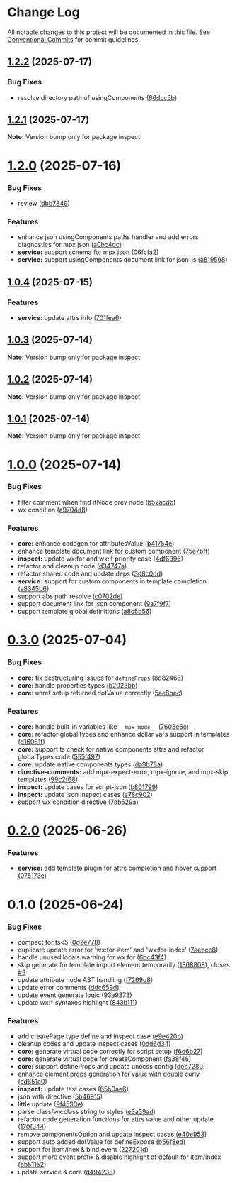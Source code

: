 # Change Log

All notable changes to this project will be documented in this file.
See [Conventional Commits](https://conventionalcommits.org) for commit guidelines.

## [1.2.2](https://github.com/mpx-ecology/language-tools/compare/v1.2.1...v1.2.2) (2025-07-17)


### Bug Fixes

* resolve directory path of usingComponents ([66dcc5b](https://github.com/mpx-ecology/language-tools/commit/66dcc5be5e102e8bff336ea634db4953f403c004))





## [1.2.1](https://github.com/mpx-ecology/language-tools/compare/v1.2.0...v1.2.1) (2025-07-17)

**Note:** Version bump only for package inspect





# [1.2.0](https://github.com/mpx-ecology/language-tools/compare/v1.0.4...v1.2.0) (2025-07-16)


### Bug Fixes

* review ([dbb7849](https://github.com/mpx-ecology/language-tools/commit/dbb7849a60ce77abb3b44783d7607bba9556be72))


### Features

* enhance json usingComponents paths handler and add errors diagnostics for mpx json ([a0bc4dc](https://github.com/mpx-ecology/language-tools/commit/a0bc4dcd6f05b32d533124229c16f59f03c37783))
* **service:** support schema for mpx json ([06fcfa2](https://github.com/mpx-ecology/language-tools/commit/06fcfa29348d389d1ce7cffbc5a9c6739bde6e1d))
* **service:** support usingComponents document link for json-js ([a819598](https://github.com/mpx-ecology/language-tools/commit/a8195986d14b8c43cfd3599b17e99fd7cc2c3fcc))





## [1.0.4](https://github.com/mpx-ecology/language-tools/compare/v1.0.3...v1.0.4) (2025-07-15)


### Features

* **service:** update attrs info ([701fea6](https://github.com/mpx-ecology/language-tools/commit/701fea611252df6891f00336b6fe85ed31fab34d))





## [1.0.3](https://github.com/mpx-ecology/language-tools/compare/v1.0.2...v1.0.3) (2025-07-14)

**Note:** Version bump only for package inspect





## [1.0.2](https://github.com/mpx-ecology/language-tools/compare/v1.0.1...v1.0.2) (2025-07-14)

**Note:** Version bump only for package inspect





## [1.0.1](https://github.com/mpx-ecology/language-tools/compare/v1.0.0...v1.0.1) (2025-07-14)

**Note:** Version bump only for package inspect





# [1.0.0](https://github.com/mpx-ecology/language-tools/compare/v0.3.0...v1.0.0) (2025-07-14)


### Bug Fixes

* filter comment when find ifNode prev node ([b52acdb](https://github.com/mpx-ecology/language-tools/commit/b52acdb5cde41d688325178b7d84974a09107afb))
* wx condition ([a9704d8](https://github.com/mpx-ecology/language-tools/commit/a9704d8a81805c1eeed749663a5663f7655566e3))


### Features

* **core:** enhance codegen for attributesValue ([b41754e](https://github.com/mpx-ecology/language-tools/commit/b41754ee2552e260dcf3fd9f303b4f5fdf66518d))
* enhance template document link for custom component ([75e7bff](https://github.com/mpx-ecology/language-tools/commit/75e7bffa3202bce476fa416894a5221055a2786a))
* **inspect:** update wx:for and wx:if priority case ([4df6996](https://github.com/mpx-ecology/language-tools/commit/4df6996a9b7732246837ba95d6098507a8a6c799))
* refactor and cleanup code ([d34747a](https://github.com/mpx-ecology/language-tools/commit/d34747af1f6573e22c7bf674486d8e126a7e902f))
* refactor shared code and update deps ([3d8c0dd](https://github.com/mpx-ecology/language-tools/commit/3d8c0ddb874137d55f424bbdca97082da5cde0de))
* **service:** support for custom components in template completion ([a8345b6](https://github.com/mpx-ecology/language-tools/commit/a8345b63ba8447c962fb027aa8ae1ac3528ecfe3))
* support abs path resolve ([c0702de](https://github.com/mpx-ecology/language-tools/commit/c0702ded94df3fa23dab8cacb6fd172a37e9813f))
* support document link for json component ([9a7f9f7](https://github.com/mpx-ecology/language-tools/commit/9a7f9f75da5f372f411b481857a8c385f9dbd5a1))
* support template global definitions ([a8c5b56](https://github.com/mpx-ecology/language-tools/commit/a8c5b56d3c28714b149062be116fb4c382ce2fc0))





# [0.3.0](https://github.com/mpx-ecology/language-tools/compare/v0.2.0...v0.3.0) (2025-07-04)


### Bug Fixes

* **core:** fix destructuring issues for `defineProps` ([8d82468](https://github.com/mpx-ecology/language-tools/commit/8d82468645d015e2bd0de9fb679caf9e29717027))
* **core:** handle properties types ([b2023bb](https://github.com/mpx-ecology/language-tools/commit/b2023bbcf2fbc8292be4ac84be565a5679a65c92))
* **core:** unref setup returned dotValue correctly ([5ae8bec](https://github.com/mpx-ecology/language-tools/commit/5ae8bec75b6a1db0d52294d58f471948d0d36091))


### Features

* **core:** handle built-in variables like `__mpx_mode__` ([7603e6c](https://github.com/mpx-ecology/language-tools/commit/7603e6c35d975ef704a36eba957f030223706a92))
* **core:** refactor global types and enhance dollar vars support in templates ([d16081f](https://github.com/mpx-ecology/language-tools/commit/d16081f728cbbf56d4f034badf14b78cfe3caf8c))
* **core:** support ts check for native components attrs and refactor globalTypes code ([555f497](https://github.com/mpx-ecology/language-tools/commit/555f4970e4f99a9144d250d77b19fecde2465968))
* **core:** update native components types ([da9b78a](https://github.com/mpx-ecology/language-tools/commit/da9b78a40ab6853e49cd137402f91e47a0a24fbf))
* **directive-comments:** add mpx-expect-error, mpx-ignore, and mpx-skip templates ([99c2f68](https://github.com/mpx-ecology/language-tools/commit/99c2f68a1b028169831c0608fa12121b27d9d5b9))
* **inspect:** update cases for script-json ([b801799](https://github.com/mpx-ecology/language-tools/commit/b8017994ca4b800eb01bf146fbc35b26fe384bbf))
* **inspect:** update json inspect cases ([a78c902](https://github.com/mpx-ecology/language-tools/commit/a78c902fd056a7dbb0aa72dd3d9b0c2cfbb2aa40))
* support wx condition directive ([7db529a](https://github.com/mpx-ecology/language-tools/commit/7db529adadde6d20c9c7e1bb70513649f408457c))





# [0.2.0](https://github.com/mpx-ecology/language-tools/compare/v0.1.0...v0.2.0) (2025-06-26)


### Features

* **service:** add template plugin for attrs completion and hover support ([075173e](https://github.com/mpx-ecology/language-tools/commit/075173ed45ef98defcaa1a68804447e73def8977))





# 0.1.0 (2025-06-24)


### Bug Fixes

* compact for ts<5 ([0d2e778](https://github.com/mpx-ecology/language-tools/commit/0d2e77882ce72193b38238063a134f13093742c5))
* duplicate update error for 'wx:for-item' and 'wx:for-index' ([7eebce8](https://github.com/mpx-ecology/language-tools/commit/7eebce8a4b330625d2e9e8381faff79196b59073))
* handle unused locals warning for wx:for ([6bc43f4](https://github.com/mpx-ecology/language-tools/commit/6bc43f48c36bb9f958f61a73d39ce967d7a399e0))
* skip generate for template import element temporarily ([1868808](https://github.com/mpx-ecology/language-tools/commit/18688080dca3c4a7683ce16c7f8d3aa4e21808d0)), closes [#3](https://github.com/mpx-ecology/language-tools/issues/3)
* update attribute node AST handling ([f7269d8](https://github.com/mpx-ecology/language-tools/commit/f7269d8ef620a0126a7cdaf53921fb39bc7afa12))
* update error comments ([ddc659d](https://github.com/mpx-ecology/language-tools/commit/ddc659d5990a5ee6f2acb6100d75f6f7df2635e2))
* update event generate logic ([93a9373](https://github.com/mpx-ecology/language-tools/commit/93a9373321a0c01fdd3eeaf6a7281b6f53b74a22))
* update wx:* syntaxes highlight ([843b111](https://github.com/mpx-ecology/language-tools/commit/843b111198dbc720a94fc4581df3cc40e6519edf))


### Features

* add createPage type define and inspect case ([e9e420b](https://github.com/mpx-ecology/language-tools/commit/e9e420ba7c360653fe20213263d64e53abd5135a))
* cleanup codes and update inspect cases ([0dd6d34](https://github.com/mpx-ecology/language-tools/commit/0dd6d349cc24ce5ab2b294e52e8db413c086fc58))
* **core:** generate virtual code correctly for script setup ([f6d6b27](https://github.com/mpx-ecology/language-tools/commit/f6d6b272b8c3823fec438357b90ef2b62c463f2b))
* **core:** generate virtual code for createComponent ([fa38f46](https://github.com/mpx-ecology/language-tools/commit/fa38f462ce0be71e31bc23e9c7ed871e4daa383e))
* **core:** support defineProps and update unocss config ([deb7280](https://github.com/mpx-ecology/language-tools/commit/deb7280510934610c21a807ce1943bc0ab9fcbd8))
* enhance element props generation for value with double curly ([cd651a0](https://github.com/mpx-ecology/language-tools/commit/cd651a03a5f98f584f73b427989928860bef1c2d))
* **inspect:** update test cases ([65b0ae6](https://github.com/mpx-ecology/language-tools/commit/65b0ae61e4359e46af27c70143bcba012d532193))
* json with directive ([5b46915](https://github.com/mpx-ecology/language-tools/commit/5b469156391c4854ba79b27e99379bb391f01824))
* little update ([9f4590e](https://github.com/mpx-ecology/language-tools/commit/9f4590e59235fa85e6416c843c75b9aac5999364))
* parse class/wx:class string to styles ([e3a59ad](https://github.com/mpx-ecology/language-tools/commit/e3a59adc2addebc7f15ee710fe3304b03011df5d))
* refactor code generation functions for attrs value and other update ([170fd44](https://github.com/mpx-ecology/language-tools/commit/170fd44cbf84c2a40030797a49f740b9f5706955))
* remove componentsOption and update inspect cases ([e40e953](https://github.com/mpx-ecology/language-tools/commit/e40e9536e8819893d4488d141541eb39a2dea705))
* support auto added dotValue for defineExpose ([b56f8ed](https://github.com/mpx-ecology/language-tools/commit/b56f8edd430a9478816491de5ef29a6746aa2134))
* support for item/inex & bind event ([227201d](https://github.com/mpx-ecology/language-tools/commit/227201db1e83542c4dd770d5d30e66910cf51892))
* support more event prefix & disable highlight of default for item/index ([bb51152](https://github.com/mpx-ecology/language-tools/commit/bb51152d60ed002af15531f9ddb40d34c0562dd3))
* update service & core ([d494238](https://github.com/mpx-ecology/language-tools/commit/d49423828d963bed81af446b2c39ca8425920afa))
